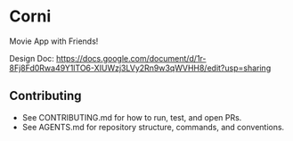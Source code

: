 # Corni
Movie App with Friends!

Design Doc:
https://docs.google.com/document/d/1r-8Fj8Fd0Rwa49Y1lTO6-XIUWzj3LVy2Rn9w3qWVHH8/edit?usp=sharing

## Contributing
- See CONTRIBUTING.md for how to run, test, and open PRs.
- See AGENTS.md for repository structure, commands, and conventions.
